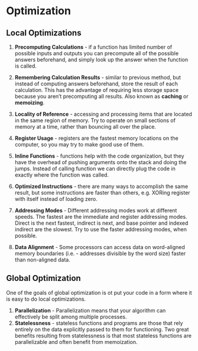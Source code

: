 # Optimization

## Local Optimizations

1. **Precomputing Calculations** - if a function has limited number of possible inputs and outputs you can precompute all of the possible answers beforehand, and simply look up the answer when the function is called.

2. **Remembering Calculation Results** - similar to previous method, but instead of computing answers beforehand, store the result of each calculation. This has the advantage of requiring less storage space because you aren’t precomputing all results. Also known as **caching** or **memoizing**.

3. **Locality of Reference** - accessing and processing items that are located in the same region of memory. Try to operate on small sections of memory at a time, rather than bouncing all over the place.

4. **Register Usage** - registers are the fastest memory locations on the computer, so you may try to make good use of them.

5. **Inline Functions** - functions help with the code organization, but they have the overhead of pushing arguments onto the stack and doing the jumps. Instead of calling function we can directly plug the code in exactly where the function was called.

6. **Optimized Instructions** - there are many ways to accomplish the same result, but some instructions are faster than others, e.g. XORing register with itself instead of loading zero.

7. **Addressing Modes** - Different addressing modes work at different speeds. The fastest are the immediate and register addressing modes. Direct is the next fastest, indirect is next, and base pointer and indexed indirect are the slowest. Try to use the faster addressing modes, when possible. 

8. **Data Alignment** - Some processors can access data on word-aligned memory boundaries (i.e. - addresses divisible by the word size) faster than non-aligned data. 

## Global Optimization

One of the goals of global optimization is ot put your code in a form where it is easy to do local optimizations.

1. **Parallelization** - Parallelization means that your algorithm can effectively be split among
multiple processes.
2. **Statelessness** - stateless functions and programs are those that rely entirely on the data explicitly passed to them for functioning. Two great benefits resulting from statelessness is that most stateless functions are parallelizable and often benefit from memoization.
